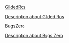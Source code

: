 [GildedRos](https://github.com/CloneableX/refactoring-kata/tree/master/GildedRos)

[Description about Gilded Ros](https://kata-log.rocks/gilded-rose-kata)

[BugsZero](https://github.com/CloneableX/refactoring-kata/tree/master/BugsZero)

[Description about Bugs Zero](https://kata-log.rocks/bugs-zero-kata)